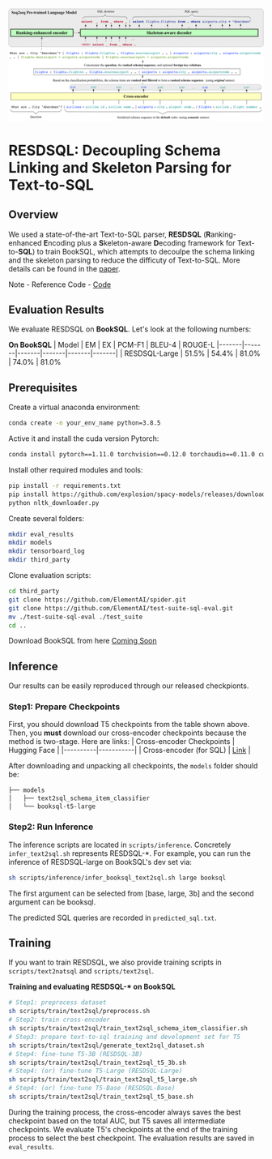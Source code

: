 <p align="left">
    <br>
    <img src="resdsql.png" width="700"/>
    <br>
<p>

# RESDSQL: Decoupling Schema Linking and Skeleton Parsing for Text-to-SQL


## Overview
We used a state-of-the-art Text-to-SQL parser, **RESDSQL** (**R**anking-enhanced **E**ncoding plus a **S**keleton-aware **D**ecoding framework for Text-to-**SQL**) to train BookSQL, which attempts to decoulpe the schema linking and the skeleton parsing to reduce the difficuty of Text-to-SQL. More details can be found in the [paper](https://arxiv.org/abs/2302.05965).

Note - Reference Code - [Code](https://github.com/RUCKBReasoning/RESDSQL)

## Evaluation Results
We evaluate RESDSQL on **BookSQL**. Let's look at the following numbers:


**On BookSQL**
| Model | EM | EX | PCM-F1 | BLEU-4 | ROUGE-L 
|-------|-------|-------|-------|-------|-------|
| RESDSQL-Large | 51.5% | 54.4% | 81.0% | 74.0% | 81.0%

## Prerequisites
Create a virtual anaconda environment:
```sh
conda create -n your_env_name python=3.8.5
```
Active it and install the cuda version Pytorch:
```sh
conda install pytorch==1.11.0 torchvision==0.12.0 torchaudio==0.11.0 cudatoolkit=11.3 -c pytorch
```
Install other required modules and tools:
```sh
pip install -r requirements.txt
pip install https://github.com/explosion/spacy-models/releases/download/en_core_web_sm-2.2.0/en_core_web_sm-2.2.0.tar.gz
python nltk_downloader.py
```
Create several folders:
```sh
mkdir eval_results
mkdir models
mkdir tensorboard_log
mkdir third_party
```
Clone evaluation scripts:
```sh
cd third_party
git clone https://github.com/ElementAI/spider.git
git clone https://github.com/ElementAI/test-suite-sql-eval.git
mv ./test-suite-sql-eval ./test_suite
cd ..
```

Download BookSQL from here [Coming Soon]('#')

## Inference
Our results can be easily reproduced through our released checkpionts.

### Step1: Prepare Checkpoints
First, you should download T5 checkpoints from the table shown above. Then, you **must** download our cross-encoder checkpoints because the method is two-stage. Here are links: 
| Cross-encoder Checkpoints | Hugging Face |
|----------|-----------|
| Cross-encoder (for SQL) | [Link]('#') |

After downloading and unpacking all checkpoints, the `models` folder should be:
```
├── models
│   ├── text2sql_schema_item_classifier
│   └── booksql-t5-large
```

### Step2: Run Inference
The inference scripts are located in `scripts/inference`. Concretely `infer_text2sql.sh` represents RESDSQL-\*. For example, you can run the inference of RESDSQL-large on BookSQL's dev set via:
```sh
sh scripts/inference/infer_booksql_text2sql.sh large booksql
```
The first argument can be selected from [base, large, 3b] and the second argument can be booksql.

The predicted SQL queries are recorded in `predicted_sql.txt`.

## Training
If you want to train RESDSQL, we also provide training scripts in `scripts/text2natsql` and `scripts/text2sql`.

**Training and evaluating RESDSQL-\* on BookSQL**
```sh
# Step1: preprocess dataset
sh scripts/train/text2sql/preprocess.sh
# Step2: train cross-encoder
sh scripts/train/text2sql/train_text2sql_schema_item_classifier.sh
# Step3: prepare text-to-sql training and development set for T5
sh scripts/train/text2sql/generate_text2sql_dataset.sh
# Step4: fine-tune T5-3B (RESDSQL-3B)
sh scripts/train/text2sql/train_text2sql_t5_3b.sh
# Step4: (or) fine-tune T5-Large (RESDSQL-Large)
sh scripts/train/text2sql/train_text2sql_t5_large.sh
# Step4: (or) fine-tune T5-Base (RESDSQL-Base)
sh scripts/train/text2sql/train_text2sql_t5_base.sh
```

During the training process, the cross-encoder always saves the best checkpoint based on the total AUC, but T5 saves all intermediate checkpoints. We evaluate T5's checkpoints at the end of the training process to select the best checkpoint. The evaluation results are saved in `eval_results`.

